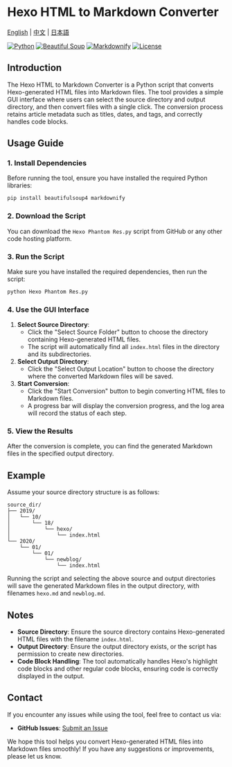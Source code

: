 # Hexo HTML to Markdown Converter

[English](./README.md) | [中文](./README.zh.md) | [日本語](./README.ja.md)

[![Python](https://img.shields.io/badge/Python-3.8%2B-blue?logo=python)](https://www.python.org/) [![Beautiful Soup](https://img.shields.io/badge/Beautiful_Soup-4.0+-green)](https://www.crummy.com/software/BeautifulSoup/) [![Markdownify](https://img.shields.io/badge/Markdownify-0.11.6-orange)](https://github.com/matthewwithanm/python-markdownify) [![License](https://img.shields.io/badge/License-MIT-yellow)](LICENSE)

## Introduction

The Hexo HTML to Markdown Converter is a Python script that converts Hexo-generated HTML files into Markdown files. The tool provides a simple GUI interface where users can select the source directory and output directory, and then convert files with a single click. The conversion process retains article metadata such as titles, dates, and tags, and correctly handles code blocks.

## Usage Guide

### 1. Install Dependencies

Before running the tool, ensure you have installed the required Python libraries:

```bash
pip install beautifulsoup4 markdownify
```

### 2. Download the Script

You can download the `Hexo Phantom Res.py` script from GitHub or any other code hosting platform.

### 3. Run the Script

Make sure you have installed the required dependencies, then run the script:

```bash
python Hexo Phantom Res.py
```

### 4. Use the GUI Interface

1. **Select Source Directory**:
   - Click the "Select Source Folder" button to choose the directory containing Hexo-generated HTML files.
   - The script will automatically find all `index.html` files in the directory and its subdirectories.
2. **Select Output Directory**:
   - Click the "Select Output Location" button to choose the directory where the converted Markdown files will be saved.
3. **Start Conversion**:
   - Click the "Start Conversion" button to begin converting HTML files to Markdown files.
   - A progress bar will display the conversion progress, and the log area will record the status of each step.

### 5. View the Results

After the conversion is complete, you can find the generated Markdown files in the specified output directory.

## Example

Assume your source directory structure is as follows:

```
source_dir/
├── 2019/
│   └── 10/
│       └── 18/
│           └── hexo/
│               └── index.html
└── 2020/
    └── 01/
        └── 01/
            └── newblog/
                └── index.html
```

Running the script and selecting the above source and output directories will save the generated Markdown files in the output directory, with filenames `hexo.md` and `newblog.md`.

## Notes

- **Source Directory**: Ensure the source directory contains Hexo-generated HTML files with the filename `index.html`.
- **Output Directory**: Ensure the output directory exists, or the script has permission to create new directories.
- **Code Block Handling**: The tool automatically handles Hexo's highlight code blocks and other regular code blocks, ensuring code is correctly displayed in the output.

## Contact

If you encounter any issues while using the tool, feel free to contact us via:

- **GitHub Issues**: [Submit an Issue](https://github.com/NANAFREE/Hexo-Phantom-Res/issues)

We hope this tool helps you convert Hexo-generated HTML files into Markdown files smoothly! If you have any suggestions or improvements, please let us know.